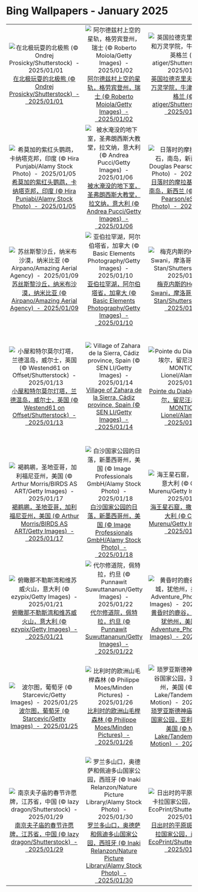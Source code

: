 # Bing Wallpapers - January 2025

| | | | |
|:-------------------------:|:-------------------------:|:-------------------------:|:-------------------------:|
| ![在北极玩耍的北极熊 (© Ondrej Prosicky/Shutterstock)  -  2025/01/01](https://cn.bing.com/th?id=OHR.PolarBearSwim_ZH-CN1000349057_UHD.jpg&w=480)[在北极玩耍的北极熊 (© Ondrej Prosicky/Shutterstock)  -  2025/01/01](https://cn.bing.com/th?id=OHR.PolarBearSwim_ZH-CN1000349057_UHD.jpg) | ![阿尔德兹村上空的星轨，格劳宾登州，瑞士 (© Roberto Moiola/Getty Images)  -  2025/01/02](https://cn.bing.com/th?id=OHR.ArdezSwitzerland_ZH-CN5605305240_UHD.jpg&w=480)[阿尔德兹村上空的星轨，格劳宾登州，瑞士 (© Roberto Moiola/Getty Images)  -  2025/01/02](https://cn.bing.com/th?id=OHR.ArdezSwitzerland_ZH-CN5605305240_UHD.jpg) | ![英国拉德克里夫图书馆和万灵学院，牛津大学，英格兰 (© atiger/Shutterstock)  -  2025/01/03](https://cn.bing.com/th?id=OHR.TolkienOxford_ZH-CN6331694590_UHD.jpg&w=480)[英国拉德克里夫图书馆和万灵学院，牛津大学，英格兰 (© atiger/Shutterstock)  -  2025/01/03](https://cn.bing.com/th?id=OHR.TolkienOxford_ZH-CN6331694590_UHD.jpg) | ![归春河上的板约-德天瀑布，中国与越南边境 (© Shane P. White/Minden Pictures)  -  2025/01/04](https://cn.bing.com/th?id=OHR.VietnamFalls_ZH-CN9659529108_UHD.jpg&w=480)[归春河上的板约-德天瀑布，中国与越南边境 (© Shane P. White/Minden Pictures)  -  2025/01/04](https://cn.bing.com/th?id=OHR.VietnamFalls_ZH-CN9659529108_UHD.jpg) |
| ![希莫加的紫红头鹦鹉，卡纳塔克邦，印度 (© Hira Punjabi/Alamy Stock Photo)  -  2025/01/05](https://cn.bing.com/th?id=OHR.PlumParakeet_ZH-CN0311942558_UHD.jpg&w=480)[希莫加的紫红头鹦鹉，卡纳塔克邦，印度 (© Hira Punjabi/Alamy Stock Photo)  -  2025/01/05](https://cn.bing.com/th?id=OHR.PlumParakeet_ZH-CN0311942558_UHD.jpg) | ![被水淹没的地下室，圣弗朗西斯大教堂，拉文纳，意大利 (© Andrea Pucci/Getty Images)  -  2025/01/06](https://cn.bing.com/th?id=OHR.RavennaBasilica_ZH-CN1406474730_UHD.jpg&w=480)[被水淹没的地下室，圣弗朗西斯大教堂，拉文纳，意大利 (© Andrea Pucci/Getty Images)  -  2025/01/06](https://cn.bing.com/th?id=OHR.RavennaBasilica_ZH-CN1406474730_UHD.jpg) | ![日落时的摩拉基大圆石，南岛，新西兰 (© Douglas Pearson/eStock Photo)  -  2025/01/07](https://cn.bing.com/th?id=OHR.BouldersNZ_ZH-CN6750253580_UHD.jpg&w=480)[日落时的摩拉基大圆石，南岛，新西兰 (© Douglas Pearson/eStock Photo)  -  2025/01/07](https://cn.bing.com/th?id=OHR.BouldersNZ_ZH-CN6750253580_UHD.jpg) | ![被雪覆盖的长城，中国 (© View Stock/Alamy Stock Photo)  -  2025/01/08](https://cn.bing.com/th?id=OHR.GreatWallStairs_ZH-CN4045949792_UHD.jpg&w=480)[被雪覆盖的长城，中国 (© View Stock/Alamy Stock Photo)  -  2025/01/08](https://cn.bing.com/th?id=OHR.GreatWallStairs_ZH-CN4045949792_UHD.jpg) |
| ![苏丝斯黎沙丘，纳米布沙漠，纳米比亚 (© Airpano/Amazing Aerial Agency)  -  2025/01/09](https://cn.bing.com/th?id=OHR.NamibiaDunes_ZH-CN5102483490_UHD.jpg&w=480)[苏丝斯黎沙丘，纳米布沙漠，纳米比亚 (© Airpano/Amazing Aerial Agency)  -  2025/01/09](https://cn.bing.com/th?id=OHR.NamibiaDunes_ZH-CN5102483490_UHD.jpg) | ![亚伯拉罕湖，阿尔伯塔省，加拿大 (© Basic Elements Photography/Getty Images)  -  2025/01/10](https://cn.bing.com/th?id=OHR.BubbleLake_ZH-CN7146244555_UHD.jpg&w=480)[亚伯拉罕湖，阿尔伯塔省，加拿大 (© Basic Elements Photography/Getty Images)  -  2025/01/10](https://cn.bing.com/th?id=OHR.BubbleLake_ZH-CN7146244555_UHD.jpg) | ![梅克内斯的Heri es-Swani，摩洛哥 (© Calin Stan/Shutterstock)  -  2025/01/11](https://cn.bing.com/th?id=OHR.MeknesMorocco_ZH-CN7953910585_UHD.jpg&w=480)[梅克内斯的Heri es-Swani，摩洛哥 (© Calin Stan/Shutterstock)  -  2025/01/11](https://cn.bing.com/th?id=OHR.MeknesMorocco_ZH-CN7953910585_UHD.jpg) | ![大堡礁的宝石大眼鲷鱼，澳大利亚 (© Fred Bavendam/Minden Pictures)  -  2025/01/12](https://cn.bing.com/th?id=OHR.CrescentTail_ZH-CN8283248964_UHD.jpg&w=480)[大堡礁的宝石大眼鲷鱼，澳大利亚 (© Fred Bavendam/Minden Pictures)  -  2025/01/12](https://cn.bing.com/th?id=OHR.CrescentTail_ZH-CN8283248964_UHD.jpg) |
| ![小屋和特尔莫尔灯塔，兰德温岛，威尔士，英国 (© Westend61 on Offset/Shutterstock)  -  2025/01/13](https://cn.bing.com/th?id=OHR.CoastalWales_ZH-CN9113929287_UHD.jpg&w=480)[小屋和特尔莫尔灯塔，兰德温岛，威尔士，英国 (© Westend61 on Offset/Shutterstock)  -  2025/01/13](https://cn.bing.com/th?id=OHR.CoastalWales_ZH-CN9113929287_UHD.jpg) | ![Village of Zahara de la Sierra, Cádiz province, Spain (© SEN LI/Getty Images)  -  2025/01/14](https://cn.bing.com/th?id=OHR.CadizSpain_ZH-CN0032172399_UHD.jpg&w=480)[Village of Zahara de la Sierra, Cádiz province, Spain (© SEN LI/Getty Images)  -  2025/01/14](https://cn.bing.com/th?id=OHR.CadizSpain_ZH-CN0032172399_UHD.jpg) | ![Pointe du Diable，圣皮埃尔，留尼汪岛 (© MONTICO Lionel/Alamy)  -  2025/01/15](https://cn.bing.com/th?id=OHR.PointeDiable_ZH-CN0610493136_UHD.jpg&w=480)[Pointe du Diable，圣皮埃尔，留尼汪岛 (© MONTICO Lionel/Alamy)  -  2025/01/15](https://cn.bing.com/th?id=OHR.PointeDiable_ZH-CN0610493136_UHD.jpg) | ![尖峰国家公园的高峰步道，圣贝尼托县，加利福尼亚州，美国 (© yhelfman/Getty Images)  -  2025/01/16](https://cn.bing.com/th?id=OHR.PinnaclesPeaks_ZH-CN1603877182_UHD.jpg&w=480)[尖峰国家公园的高峰步道，圣贝尼托县，加利福尼亚州，美国 (© yhelfman/Getty Images)  -  2025/01/16](https://cn.bing.com/th?id=OHR.PinnaclesPeaks_ZH-CN1603877182_UHD.jpg) |
| ![褐鹈鹕，圣地亚哥，加利福尼亚州，美国 (© Arthur Morris/BIRDS AS ART/Getty Images)  -  2025/01/17](https://cn.bing.com/th?id=OHR.PelicanPortrait_ZH-CN1928504597_UHD.jpg&w=480)[褐鹈鹕，圣地亚哥，加利福尼亚州，美国 (© Arthur Morris/BIRDS AS ART/Getty Images)  -  2025/01/17](https://cn.bing.com/th?id=OHR.PelicanPortrait_ZH-CN1928504597_UHD.jpg) | ![白沙国家公园的日落，新墨西哥州，美国 (© Image Professionals GmbH/Alamy Stock Photo)  -  2025/01/18](https://cn.bing.com/th?id=OHR.WhiteSandsNP_ZH-CN2517618394_UHD.jpg&w=480)[白沙国家公园的日落，新墨西哥州，美国 (© Image Professionals GmbH/Alamy Stock Photo)  -  2025/01/18](https://cn.bing.com/th?id=OHR.WhiteSandsNP_ZH-CN2517618394_UHD.jpg) | ![海王星石窟，撒丁岛， 意大利 (© Carlo Murenu/Getty Images)  -  2025/01/19](https://cn.bing.com/th?id=OHR.NeptunesGrotto_ZH-CN3092540170_UHD.jpg&w=480)[海王星石窟，撒丁岛， 意大利 (© Carlo Murenu/Getty Images)  -  2025/01/19](https://cn.bing.com/th?id=OHR.NeptunesGrotto_ZH-CN3092540170_UHD.jpg) | ![欧亚红松鼠与毒蘑菇 (© Edwin Giesbers/Minden Pictures)  -  2025/01/20](https://cn.bing.com/th?id=OHR.DutchSquirrel_ZH-CN3896893818_UHD.jpg&w=480)[欧亚红松鼠与毒蘑菇 (© Edwin Giesbers/Minden Pictures)  -  2025/01/20](https://cn.bing.com/th?id=OHR.DutchSquirrel_ZH-CN3896893818_UHD.jpg) |
| ![俯瞰那不勒斯湾和维苏威火山，意大利 (© ezypix/Getty Images)  -  2025/01/21](https://cn.bing.com/th?id=OHR.NapoliPizza_ZH-CN4698906448_UHD.jpg&w=480)[俯瞰那不勒斯湾和维苏威火山，意大利 (© ezypix/Getty Images)  -  2025/01/21](https://cn.bing.com/th?id=OHR.NapoliPizza_ZH-CN4698906448_UHD.jpg) | ![代尔修道院，佩特拉，约旦 (© Punnawit Suwuttananun/Getty Images)  -  2025/01/22](https://cn.bing.com/th?id=OHR.PetraMonastery_ZH-CN5091189333_UHD.jpg&w=480)[代尔修道院，佩特拉，约旦 (© Punnawit Suwuttananun/Getty Images)  -  2025/01/22](https://cn.bing.com/th?id=OHR.PetraMonastery_ZH-CN5091189333_UHD.jpg) | ![黄昏时的鹿谷，帕克城，犹他州，美国 (© Adventure_Photo/Getty Images)  -  2025/01/23](https://cn.bing.com/th?id=OHR.DeerValley_ZH-CN6029262704_UHD.jpg&w=480)[黄昏时的鹿谷，帕克城，犹他州，美国 (© Adventure_Photo/Getty Images)  -  2025/01/23](https://cn.bing.com/th?id=OHR.DeerValley_ZH-CN6029262704_UHD.jpg) | ![冰岛的史托克间歇泉 (© John and Tina Reid/Getty Images)  -  2025/01/24](https://cn.bing.com/th?id=OHR.IcelandGeyser_ZH-CN2136665867_UHD.jpg&w=480)[冰岛的史托克间歇泉 (© John and Tina Reid/Getty Images)  -  2025/01/24](https://cn.bing.com/th?id=OHR.IcelandGeyser_ZH-CN2136665867_UHD.jpg) |
| ![波尔图，葡萄牙 (© Starcevic/Getty Images)  -  2025/01/25](https://cn.bing.com/th?id=OHR.PortoSunset_ZH-CN2388246668_UHD.jpg&w=480)[波尔图，葡萄牙 (© Starcevic/Getty Images)  -  2025/01/25](https://cn.bing.com/th?id=OHR.PortoSunset_ZH-CN2388246668_UHD.jpg) | ![比利时的欧洲山毛榉森林 (© Philippe Moes/Minden Pictures)  -  2025/01/26](https://cn.bing.com/th?id=OHR.FrostedBeech_ZH-CN2845716018_UHD.jpg&w=480)[比利时的欧洲山毛榉森林 (© Philippe Moes/Minden Pictures)  -  2025/01/26](https://cn.bing.com/th?id=OHR.FrostedBeech_ZH-CN2845716018_UHD.jpg) | ![琐罗亚斯德神庙，大峡谷国家公园，亚利桑那州，美国 (© Nick Lake/Tandem Stills + Motion)  -  2025/01/27](https://cn.bing.com/th?id=OHR.CanyonSnow_ZH-CN3910130781_UHD.jpg&w=480)[琐罗亚斯德神庙，大峡谷国家公园，亚利桑那州，美国 (© Nick Lake/Tandem Stills + Motion)  -  2025/01/27](https://cn.bing.com/th?id=OHR.CanyonSnow_ZH-CN3910130781_UHD.jpg) | ![夜空中的烟花表演，长沙，湖南省，中国 (© Sino Images/Getty Images)  -  2025/01/28](https://cn.bing.com/th?id=OHR.LunarNewYearEve25Y_ZH-CN6059625695_UHD.jpg&w=480)[夜空中的烟花表演，长沙，湖南省，中国 (© Sino Images/Getty Images)  -  2025/01/28](https://cn.bing.com/th?id=OHR.LunarNewYearEve25Y_ZH-CN6059625695_UHD.jpg) |
| ![南京夫子庙的春节许愿牌，江苏省，中国 (© lazy dragon/Shutterstock)  -  2025/01/29](https://cn.bing.com/th?id=OHR.SpringFestival25Y_ZH-CN6133182159_UHD.jpg&w=480)[南京夫子庙的春节许愿牌，江苏省，中国 (© lazy dragon/Shutterstock)  -  2025/01/29](https://cn.bing.com/th?id=OHR.SpringFestival25Y_ZH-CN6133182159_UHD.jpg) | ![罗兰多山口，奥德萨和佩迪多山国家公园，西班牙 (© Inaki Relanzon/Nature Picture Library/Alamy Stock Photo)  -  2025/01/30](https://cn.bing.com/th?id=OHR.OrdesaSpain_ZH-CN1445868068_UHD.jpg&w=480)[罗兰多山口，奥德萨和佩迪多山国家公园，西班牙 (© Inaki Relanzon/Nature Picture Library/Alamy Stock Photo)  -  2025/01/30](https://cn.bing.com/th?id=OHR.OrdesaSpain_ZH-CN1445868068_UHD.jpg) | ![日出时的平原斑马，莫卡拉国家公园，南非 (© EcoPrint/Shutterstock)  -  2025/01/31](https://cn.bing.com/th?id=OHR.PlainsZebra_ZH-CN1989542307_UHD.jpg&w=480)[日出时的平原斑马，莫卡拉国家公园，南非 (© EcoPrint/Shutterstock)  -  2025/01/31](https://cn.bing.com/th?id=OHR.PlainsZebra_ZH-CN1989542307_UHD.jpg) |  |
